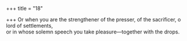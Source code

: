 +++
title = "18"

+++
Or when you are the strengthener of the presser, of the sacrificer, o lord  of settlements,  
or in whose solemn speech you take pleasure—together with the drops.  